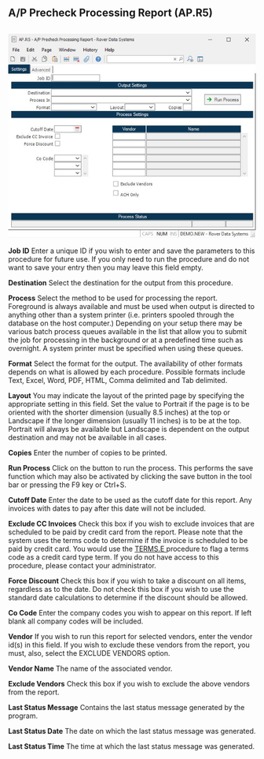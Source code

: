##  A/P Precheck Processing Report (AP.R5)

<PageHeader />

##

![](./AP-R5-1.jpg)

**Job ID** Enter a unique ID if you wish to enter and save the parameters to
this procedure for future use. If you only need to run the procedure and do
not want to save your entry then you may leave this field empty.  
  
**Destination** Select the destination for the output from this procedure.  
  
**Process** Select the method to be used for processing the report. Foreground
is always available and must be used when output is directed to anything other
than a system printer (i.e. printers spooled through the database on the host
computer.) Depending on your setup there may be various batch process queues
available in the list that allow you to submit the job for processing in the
background or at a predefined time such as overnight. A system printer must be
specified when using these queues.  
  
**Format** Select the format for the output. The availability of other formats
depends on what is allowed by each procedure. Possible formats include Text,
Excel, Word, PDF, HTML, Comma delimited and Tab delimited.  
  
**Layout** You may indicate the layout of the printed page by specifying the
appropriate setting in this field. Set the value to Portrait if the page is to
be oriented with the shorter dimension (usually 8.5 inches) at the top or
Landscape if the longer dimension (usually 11 inches) is to be at the top.
Portrait will always be available but Landscape is dependent on the output
destination and may not be available in all cases.  
  
**Copies** Enter the number of copies to be printed.  
  
**Run Process** Click on the button to run the process. This performs the save
function which may also be activated by clicking the save button in the tool
bar or pressing the F9 key or Ctrl+S.  
  
**Cutoff Date** Enter the date to be used as the cutoff date for this report.
Any invoices with dates to pay after this date will not be included.  
  
**Exclude CC Invoices** Check this box if you wish to exclude invoices that are scheduled to be paid by credit card from the report. Please note that the system uses the terms code to determine if the invoice is scheduled to be paid by credit card. You would use the [ TERMS.E ](../../../../../rover/AP-OVERVIEW/AP-ENTRY/TERMS-E/README.md) procedure to flag a terms code as a credit card type term. If you do not have access to this procedure, please contact your administrator.   
  
**Force Discount** Check this box if you wish to take a discount on all items,
regardless as to the date. Do not check this box if you wish to use the
standard date calculations to determine if the discount should be allowed.  
  
**Co Code** Enter the company codes you wish to appear on this report. If left
blank all company codes will be included.  
  
**Vendor** If you wish to run this report for selected vendors, enter the
vendor id(s) in this field. If you wish to exclude these vendors from the
report, you must, also, select the EXCLUDE VENDORS option.  
  
**Vendor Name** The name of the associated vendor.  
  
**Exclude Vendors** Check this box if you wish to exclude the above vendors
from the report.  
  
**Last Status Message** Contains the last status message generated by the
program.  
  
**Last Status Date** The date on which the last status message was generated.  
  
**Last Status Time** The time at which the last status message was generated.  
  
  
<badge text= "Version 8.10.57" vertical="middle" />

<PageFooter />